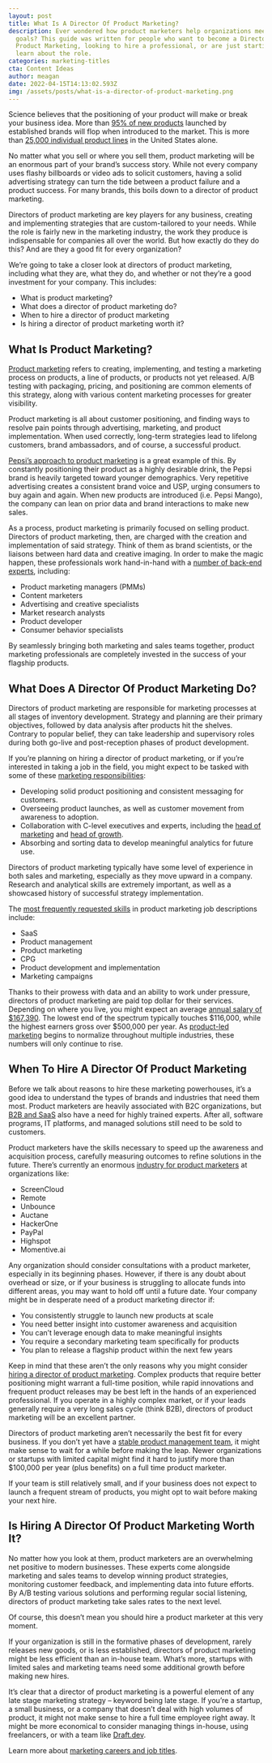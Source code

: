 ```yaml
---
layout: post
title: What Is A Director Of Product Marketing?
description: Ever wondered how product marketers help organizations meet their
  goals? This guide was written for people who want to become a Director of
  Product Marketing, looking to hire a professional, or are just starting to
  learn about the role.
categories: marketing-titles
cta: Content Ideas
author: meagan
date: 2022-04-15T14:13:02.593Z
img: /assets/posts/what-is-a-director-of-product-marketing.png
---
```

Science believes that the positioning of your product will make or break your business idea. More than [95% of new products](http://kapost.com/b/b2b-product-marketing-infographic/) launched by established brands will flop when introduced to the market. This is more than [25,000 individual product lines](https://www.inc.com/marc-emmer/95-percent-of-new-products-fail-here-are-6-steps-to-make-sure-yours-dont.html) in the United States alone.

No matter what you sell or where you sell them, product marketing will be an enormous part of your brand’s success story. While not every company uses flashy billboards or video ads to solicit customers, having a solid advertising strategy can turn the tide between a product failure and a product success. For many brands, this boils down to a director of product marketing.

Directors of product marketing are key players for any business, creating and implementing strategies that are custom-tailored to your needs. While the role is fairly new in the marketing industry, the work they produce is indispensable for companies all over the world. But how exactly do they do this? And are they a good fit for every organization?

We’re going to take a closer look at directors of product marketing, including what they are, what they do, and whether or not they’re a good investment for your company. This includes:

* What is product marketing?
* What does a director of product marketing do?
* When to hire a director of product marketing
* Is hiring a director of product marketing worth it?

## What Is Product Marketing?

[Product marketing](https://www.zippia.com/director-product-marketing-jobs) refers to creating, implementing, and testing a marketing process on products, a line of products, or products not yet released. A/B testing with packaging, pricing, and positioning are common elements of this strategy, along with various content marketing processes for greater visibility.

Product marketing is all about customer positioning, and finding ways to resolve pain points through advertising, marketing, and product implementation. When used correctly, long-term strategies lead to lifelong customers, brand ambassadors, and of course, a successful product.[](https://blog.hubspot.com/marketing/product-marketing)

[Pepsi’s approach to product marketing](https://blog.hubspot.com/marketing/product-marketing) is a great example of this. By constantly positioning their product as a highly desirable drink, the Pepsi brand is heavily targeted toward younger demographics. Very repetitive advertising creates a consistent brand voice and USP, urging consumers to buy again and again. When new products are introduced (i.e. Pepsi Mango), the company can lean on prior data and brand interactions to make new sales.

As a process, product marketing is primarily focused on selling product. Directors of product marketing, then, are charged with the creation and implementation of said strategy. Think of them as brand scientists, or the liaisons between hard data and creative imaging. In order to make the magic happen, these professionals work hand-in-hand with a [number of back-end experts](localwise.com/a/313-21-types-of-marketing-jobs-to-unleash-your-creative-side), including:

* Product marketing managers (PMMs)
* Content marketers
* Advertising and creative specialists
* Market research analysts
* Product developer
* Consumer behavior specialists

By seamlessly bringing both marketing and sales teams together, product marketing professionals are completely invested in the success of your flagship products.

## What Does A Director Of Product Marketing Do?

Directors of product marketing are responsible for marketing processes at all stages of inventory development. Strategy and planning are their primary objectives, followed by data analysis after products hit the shelves. Contrary to popular belief, they can take leadership and supervisory roles during both go-live and post-reception phases of product development.

If you’re planning on hiring a director of product marketing, or if you’re interested in taking a job in the field, you might expect to be tasked with some of these [marketing responsibilities](https://www.cleverism.com/job-profiles/director-product-marketing/):

* Developing solid product positioning and consistent messaging for customers.
* Overseeing product launches, as well as customer movement from awareness to adoption.
* Collaboration with C-level executives and experts, including the [head of marketing](https://draft.dev/learn/what-is-a-head-of-marketing) and [head of growth](https://draft.dev/learn/what-is-a-head-of-growth).
* Absorbing and sorting data to develop meaningful analytics for future use.

Directors of product marketing typically have some level of experience in both sales and marketing, especially as they move upward in a company. Research and analytical skills are extremely important, as well as a showcased history of successful strategy implementation.

The [most frequently requested skills](https://www.ziprecruiter.com/Career/Director-of-Product-Marketing/Resume-Keywords-and-Skills) in product marketing job descriptions include:

* SaaS
* Product management
* Product marketing
* CPG
* Product development and implementation
* Marketing campaigns

Thanks to their prowess with data and an ability to work under pressure, directors of product marketing are paid top dollar for their services. Depending on where you live, you might expect an average [annual salary of $167,390](https://builtin.com/salaries/product/director-of-product-marketing). The lowest end of the spectrum typically touches $116,000, while the highest earners gross over $500,000 per year. As [product-led marketing](https://www.forbes.com/sites/forbescommunicationscouncil/2021/09/21/marketing-in-an-era-of-product-led-growth/?sh=661827be7831) begins to normalize throughout multiple industries, these numbers will only continue to rise.

## When To Hire A Director Of Product Marketing

Before we talk about reasons to hire these marketing powerhouses, it’s a good idea to understand the types of brands and industries that need them most.
Product marketers are heavily associated with B2C organizations, but [B2B and SaaS](https://blog.hubspot.com/marketing/what-is-product-marketing) also have a need for highly trained experts. After all, software programs, IT platforms, and managed solutions still need to be sold to customers. 

Product marketers have the skills necessary to speed up the awareness and acquisition process, carefully measuring outcomes to refine solutions in the future. There’s currently an enormous [industry for product marketers](https://cxl.com/blog/top-product-marketers-advice/) at organizations like:

* ScreenCloud
* Remote
* Unbounce
* Auctane
* HackerOne
* PayPal 
* Highspot
* Momentive.ai

Any organization should consider consultations with a product marketer, especially in its beginning phases. However, if there is any doubt about overhead or size, or if your business is struggling to allocate funds into different areas, you may want to hold off until a future date.
Your company might be in desperate need of a product marketing director if:

* You consistently struggle to launch new products at scale
* You need better insight into customer awareness and acquisition
* You can’t leverage enough data to make meaningful insights
* You require a secondary marketing team specifically for products
* You plan to release a flagship product within the next few years

Keep in mind that these aren’t the only reasons why you might consider [hiring a director of product marketing](https://www.linkedin.com/pulse/6-signs-you-need-hire-product-marketer-your-startup-poornima-mohandas/). Complex products that require better positioning might warrant a full-time position, while rapid innovations and frequent product releases may be best left in the hands of an experienced professional. If you operate in a highly complex market, or if your leads generally require a very long sales cycle (think B2B), directors of product marketing will be an excellent partner.

Directors of product marketing aren’t necessarily the best fit for every business. If you don’t yet have a [stable product management team](https://www.productschool.com/blog/product-management-2/why-your-startup-needs-a-product-manager/), it might make sense to wait for a while before making the leap. Newer organizations or startups with limited capital might find it hard to justify more than $100,000 per year (plus benefits) on a full time product marketer. 

If your team is still relatively small, and if your business does not expect to launch a frequent stream of products, you might opt to wait before making your next hire. 

## Is Hiring A Director Of Product Marketing Worth It?

No matter how you look at them, product marketers are an overwhelming net positive to modern businesses. These experts come alongside marketing and sales teams to develop winning product strategies, monitoring customer feedback, and implementing data into future efforts. By A/B testing various solutions and performing regular social listening, directors of product marketing take sales rates to the next level.

Of course, this doesn’t mean you should hire a product marketer at this very moment.

If your organization is still in the formative phases of development, rarely releases new goods, or is less established, directors of product marketing might be less efficient than an in-house team. What’s more, startups with limited sales and marketing teams need some additional growth before making new hires.

It’s clear that a director of product marketing is a powerful element of any late stage marketing strategy – keyword being late stage. If you’re a startup, a small business, or a company that doesn’t deal with high volumes of product, it might not make sense to hire a full time employee right away. It might be more economical to consider managing things in-house, using freelancers, or with a team like [Draft.dev](https://www.draft.dev). 

Learn more about [marketing careers and job titles](https://draft.dev/learn/marketing-titles/).